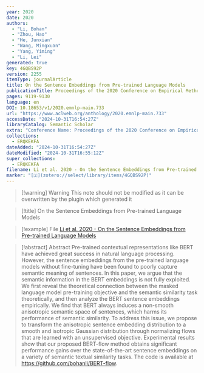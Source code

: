 ```yaml
---
year: 2020
date: 2020
authors:
  - "Li, Bohan"
  - "Zhou, Hao"
  - "He, Junxian"
  - "Wang, Mingxuan"
  - "Yang, Yiming"
  - "Li, Lei"
generated: true
key: 4GQBS92P
version: 2255
itemType: journalArticle
title: On the Sentence Embeddings from Pre-trained Language Models
publicationTitle: Proceedings of the 2020 Conference on Empirical Methods in Natural Language Processing (EMNLP)
pages: 9119-9130
language: en
DOI: 10.18653/v1/2020.emnlp-main.733
url: "https://www.aclweb.org/anthology/2020.emnlp-main.733"
accessDate: "2024-10-31T16:54:27Z"
libraryCatalog: Semantic Scholar
extra: "Conference Name: Proceedings of the 2020 Conference on Empirical Methods in Natural Language Processing (EMNLP) Place: Online Publisher: Association for Computational Linguistics"
collections:
  - ERQKEKFA
dateAdded: "2024-10-31T16:54:27Z"
dateModified: "2024-10-31T16:55:12Z"
super_collections:
  - ERQKEKFA
filename: Li et al. 2020 - On the Sentence Embeddings from Pre-trained Language Models
marker: "[🇿](zotero://select/library/items/4GQBS92P)"
---
```


>[!warning] Warning
> This note should not be modified as it can be overwritten by the plugin which generated it

> [!title] On the Sentence Embeddings from Pre-trained Language Models

> [!example] File
> [Li et al. 2020 - On the Sentence Embeddings from Pre-trained Language Models](Li%20et%20al.%202020%20-%20On%20the%20Sentence%20Embeddings%20from%20Pre-trained%20Language%20Models.pdf)

> [!abstract] Abstract
> Pre-trained contextual representations like BERT have achieved great success in natural language processing. However, the sentence embeddings from the pre-trained language models without fine-tuning have been found to poorly capture semantic meaning of sentences. In this paper, we argue that the semantic information in the BERT embeddings is not fully exploited. We first reveal the theoretical connection between the masked language model pre-training objective and the semantic similarity task theoretically, and then analyze the BERT sentence embeddings empirically. We find that BERT always induces a non-smooth anisotropic semantic space of sentences, which harms its performance of semantic similarity. To address this issue, we propose to transform the anisotropic sentence embedding distribution to a smooth and isotropic Gaussian distribution through normalizing flows that are learned with an unsupervised objective. Experimental results show that our proposed BERT-flow method obtains significant performance gains over the state-of-the-art sentence embeddings on a variety of semantic textual similarity tasks. The code is available at https://github.com/bohanli/BERT-flow.

